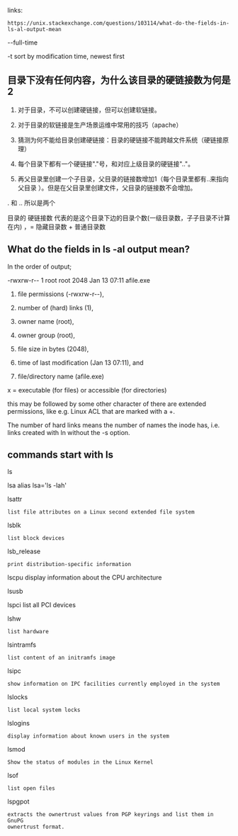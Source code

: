 links:

    https://unix.stackexchange.com/questions/103114/what-do-the-fields-in-ls-al-output-mean

--full-time


-t     sort by modification time, newest first





## 目录下没有任何内容，为什么该目录的硬链接数为何是2


1. 对于目录，不可以创建硬链接，但可以创建软链接。

2. 对于目录的软链接是生产场景运维中常用的技巧（apache）

3. 猜测为何不能给目录创建硬链接：目录的硬链接不能跨越文件系统（硬链接原理）

4. 每个目录下都有一个硬链接"."号，和对应上级目录的硬链接".."。

5. 再父目录里创建一个子目录，父目录的链接数增加1（每个目录里都有..来指向父目录
   ）。但是在父目录里创建文件，父目录的链接数不会增加。

. 和 .. 所以是两个

目录的 硬链接数 代表的是这个目录下边的目录个数(一级目录数，子子目录不计算在内)
，= 隐藏目录数 + 普通目录数


## What do the fields in ls -al output mean?

In the order of output;

-rwxrw-r--    1    root   root 2048    Jan 13 07:11 afile.exe

1. file permissions (-rwxrw-r--),

2. number of (hard) links (1),

3. owner name (root),

4. owner group (root),

5. file size in bytes (2048),

6. time of last modification (Jan 13 07:11), and

7. file/directory name (afile.exe)


x = executable (for files) or accessible (for directories)

this may be followed by some other character of there are extended permissions,
like e.g. Linux ACL that are marked with a +.

The number of hard links means the number of names the inode has, i.e. links
created with ln without the -s option.

## commands start with ls

ls

lsa alias lsa='ls -lah'

lsattr

    list file attributes on a Linux second extended file system

lsblk

    list block devices

lsb_release

    print distribution-specific information

lscpu display information about the CPU architecture

lsusb

lspci list all PCI devices

lshw

    list hardware

lsintramfs

    list content of an initramfs image

lsipc

    show information on IPC facilities currently employed in the system

lslocks

    list local system locks

lslogins

    display information about known users in the system

lsmod

    Show the status of modules in the Linux Kernel

lsof

    list open files

lspgpot

    extracts the ownertrust values from PGP keyrings and list them in GnuPG
    ownertrust format.









